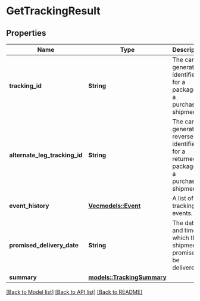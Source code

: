 # GetTrackingResult

## Properties

Name | Type | Description | Notes
------------ | ------------- | ------------- | -------------
**tracking_id** | **String** | The carrier generated identifier for a package in a purchased shipment. | 
**alternate_leg_tracking_id** | **String** | The carrier generated reverse identifier for a returned package in a purchased shipment. | 
**event_history** | [**Vec<models::Event>**](Event.md) | A list of tracking events. | 
**promised_delivery_date** | **String** | The date and time by which the shipment is promised to be delivered. | 
**summary** | [**models::TrackingSummary**](TrackingSummary.md) |  | 

[[Back to Model list]](../README.md#documentation-for-models) [[Back to API list]](../README.md#documentation-for-api-endpoints) [[Back to README]](../README.md)


